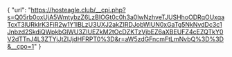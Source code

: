 {
  "url": "https://hosteagle.club/__cpi.php?s=Q05rb0oxUjA5WmtybzZ6LzBIOGt0c0h3a0lwNzhveTJUSHhoODRqOUxqaTcxT3lURklrK3FiR2w1Y1lBLzU3UXJ2akZIRDJobWlUN0xGaTg5NkNvdDc3c1Jnbzd2SkdiQWpkbGlWU3ZIUEZkM2tOcDZKTzVjbEZ6aXBEUFZ4cEZQTkY0V2dTTnJ4L3ZTYjJtZlJjdHFRPT0%3D&r=aW5zdGFncmFtLmNvbQ%3D%3D&__cpo=1"
}
